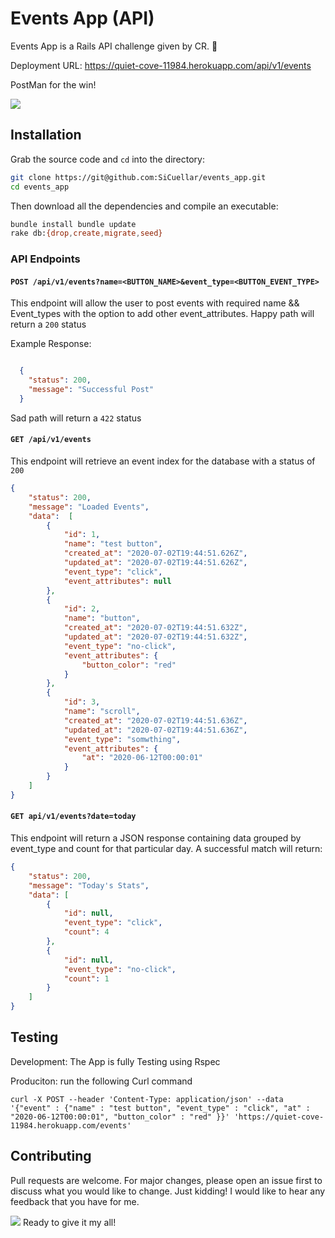 
# Events App (API)

Events App is a Rails API challenge given by CR. :hospital:  


Deployment URL: https://quiet-cove-11984.herokuapp.com/api/v1/events

PostMan for the win!

![](https://media.giphy.com/media/RRerwvHrb0nxm/giphy.gif)

## Installation

Grab the source code and `cd` into the directory:

```bash
git clone https://git@github.com:SiCuellar/events_app.git
cd events_app
```

Then download all the dependencies and compile an executable:

```bash
bundle install bundle update
rake db:{drop,create,migrate,seed}

```

### API Endpoints

#### `POST /api/v1/events?name=<BUTTON_NAME>&event_type=<BUTTON_EVENT_TYPE>`

This endpoint will allow the user to post events with required name && Event_types with the option to add other event_attributes. Happy path will return a `200` status

Example Response:
```json

  {
    "status": 200,
    "message": "Successful Post"
  }

```
Sad path will return a `422` status

#### `GET /api/v1/events`
This endpoint will retrieve an event index for the database with a status of `200`

```json
{
    "status": 200,
    "message": "Loaded Events",
    "data":  [
        {
            "id": 1,
            "name": "test button",
            "created_at": "2020-07-02T19:44:51.626Z",
            "updated_at": "2020-07-02T19:44:51.626Z",
            "event_type": "click",
            "event_attributes": null
        },
        {
            "id": 2,
            "name": "button",
            "created_at": "2020-07-02T19:44:51.632Z",
            "updated_at": "2020-07-02T19:44:51.632Z",
            "event_type": "no-click",
            "event_attributes": {
                "button_color": "red"
            }
        },
        {
            "id": 3,
            "name": "scroll",
            "created_at": "2020-07-02T19:44:51.636Z",
            "updated_at": "2020-07-02T19:44:51.636Z",
            "event_type": "somwthing",
            "event_attributes": {
                "at": "2020-06-12T00:00:01"
            }
        }
    ]
}
```


#### `GET api/v1/events?date=today`
This endpoint will return a JSON response containing data grouped by event_type and count for that particular day. A successful match will return:

```json
{
    "status": 200,
    "message": "Today's Stats",
    "data": [
        {
            "id": null,
            "event_type": "click",
            "count": 4
        },
        {
            "id": null,
            "event_type": "no-click",
            "count": 1
        }
    ]
}
```
## Testing
Development: The App is fully Testing using Rspec

Produciton: run the following Curl command
```
curl -X POST --header 'Content-Type: application/json' --data '{"event" : {"name" : "test button", "event_type" : "click", "at" : "2020-06-12T00:00:01", "button_color" : "red" }}' 'https://quiet-cove-11984.herokuapp.com/events'

```

## Contributing
Pull requests are welcome. For major changes, please open an issue first to discuss what you would like to change. Just kidding! I would like to hear any feedback that you have for me.

![](https://media.giphy.com/media/NEvPzZ8bd1V4Y/giphy.gif)
Ready to give it my all!
